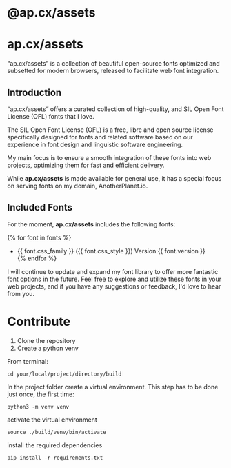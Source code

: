# @ap.cx/assets

<!-- 
This page is automatically generated by a Python script during the build process. To edit its content, modify the template located at scripts/README_template.md. Please avoid making direct changes to this generated page as they will be overwritten the next time the script is run. Instead, update the template to reflect the desired changes in the final output.  -->

# **ap.cx/assets**

“ap.cx/assets” is a collection of beautiful open-source fonts optimized and subsetted for modern browsers, released to facilitate web font integration.

## **Introduction**

“ap.cx/assets” offers a curated collection of high-quality, and SIL Open Font License (OFL) fonts that I love. 

The SIL Open Font License (OFL) is a free, libre and open source license specifically designed for fonts and related software based on our experience in font design and linguistic software engineering.

My main focus is to ensure a smooth integration of these fonts into web projects, optimizing them for fast and efficient delivery.

While **ap.cx/assets** is made available for general use, it has a special focus on serving fonts on my domain, AnotherPlanet.io.

## **Included Fonts**

For the moment, **ap.cx/assets** includes the following fonts:

{% for font in fonts %}
 - {{ font.css_family }} ({{ font.css_style }}) Version:{{ font.version }}    
{% endfor %}

I will continue to update and expand my font library to offer more fantastic font options in the future.
Feel free to explore and utilize these fonts in your web projects, and if you have any suggestions or feedback, I'd love to hear from you.

# Contribute

1. Clone the repository
2. Create a python venv

From terminal:

```
cd your/local/project/directory/build
```

In the project folder create a virtual environment. 
This step has to be done just once, the first time:

```
python3 -m venv venv
```

activate the virtual environment

```
source ./build/venv/bin/activate
```

install the required dependencies

```
pip install -r requirements.txt
```


